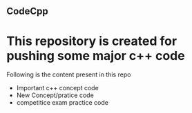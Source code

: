 ## CodeCpp

# This repository is created for pushing some major c++ code
Following is the content present in this repo

* Important c++ concept code
* New Concept/pratice code
* competitice exam practice code
